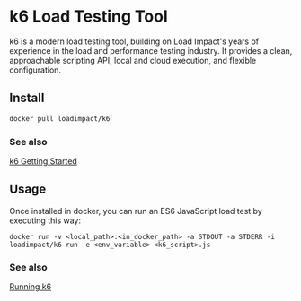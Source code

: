 # k6 Load Testing Tool

k6 is a modern load testing tool, building on Load Impact's years of experience in the load and performance testing industry. It provides a clean, approachable scripting API, local and cloud execution, and flexible configuration.

## Install

```bash
docker pull loadimpact/k6`
```

### See also

[k6 Getting Started](https://k6.io/docs/getting-started/installation)

## Usage

Once installed in docker, you can run an ES6 JavaScript load test by executing this way:

```code
docker run -v <local_path>:<in_docker_path> -a STDOUT -a STDERR -i loadimpact/k6 run -e <env_variable> <k6_script>.js
```

### See also

[Running k6](https://k6.io/docs/getting-started/running-k6)
